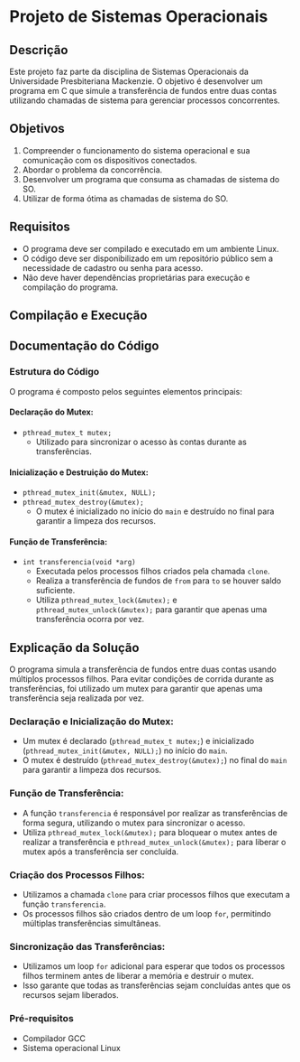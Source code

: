 # Projeto de Sistemas Operacionais

## Descrição

Este projeto faz parte da disciplina de Sistemas Operacionais da Universidade Presbiteriana Mackenzie. O objetivo é desenvolver um programa em C que simule a transferência de fundos entre duas contas utilizando chamadas de sistema para gerenciar processos concorrentes.

## Objetivos

1. Compreender o funcionamento do sistema operacional e sua comunicação com os dispositivos conectados.
2. Abordar o problema da concorrência.
3. Desenvolver um programa que consuma as chamadas de sistema do SO.
4. Utilizar de forma ótima as chamadas de sistema do SO.

## Requisitos

- O programa deve ser compilado e executado em um ambiente Linux.
- O código deve ser disponibilizado em um repositório público sem a necessidade de cadastro ou senha para acesso.
- Não deve haver dependências proprietárias para execução e compilação do programa.

## Compilação e Execução

## Documentação do Código

### Estrutura do Código

O programa é composto pelos seguintes elementos principais:

#### Declaração do Mutex:
- `pthread_mutex_t mutex;`
  - Utilizado para sincronizar o acesso às contas durante as transferências.

#### Inicialização e Destruição do Mutex:
- `pthread_mutex_init(&mutex, NULL);`
- `pthread_mutex_destroy(&mutex);`
  - O mutex é inicializado no início do `main` e destruído no final para garantir a limpeza dos recursos.

#### Função de Transferência:
- `int transferencia(void *arg)`
  - Executada pelos processos filhos criados pela chamada `clone`.
  - Realiza a transferência de fundos de `from` para `to` se houver saldo suficiente.
  - Utiliza `pthread_mutex_lock(&mutex);` e `pthread_mutex_unlock(&mutex);` para garantir que apenas uma transferência ocorra por vez.

## Explicação da Solução

O programa simula a transferência de fundos entre duas contas usando múltiplos processos filhos. Para evitar condições de corrida durante as transferências, foi utilizado um mutex para garantir que apenas uma transferência seja realizada por vez.

### Declaração e Inicialização do Mutex:

- Um mutex é declarado (`pthread_mutex_t mutex;`) e inicializado (`pthread_mutex_init(&mutex, NULL);`) no início do `main`.
- O mutex é destruído (`pthread_mutex_destroy(&mutex);`) no final do `main` para garantir a limpeza dos recursos.

### Função de Transferência:

- A função `transferencia` é responsável por realizar as transferências de forma segura, utilizando o mutex para sincronizar o acesso.
- Utiliza `pthread_mutex_lock(&mutex);` para bloquear o mutex antes de realizar a transferência e `pthread_mutex_unlock(&mutex);` para liberar o mutex após a transferência ser concluída.

### Criação dos Processos Filhos:

- Utilizamos a chamada `clone` para criar processos filhos que executam a função `transferencia`.
- Os processos filhos são criados dentro de um loop `for`, permitindo múltiplas transferências simultâneas.

### Sincronização das Transferências:

- Utilizamos um loop `for` adicional para esperar que todos os processos filhos terminem antes de liberar a memória e destruir o mutex.
- Isso garante que todas as transferências sejam concluídas antes que os recursos sejam liberados.

### Pré-requisitos

- Compilador GCC
- Sistema operacional Linux



